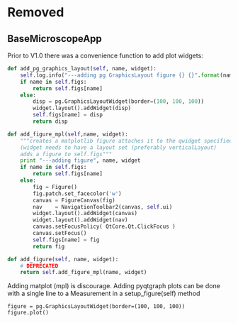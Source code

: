 # Removed


## BaseMicroscopeApp

Prior to V1.0 there was a convenience function to add plot widgets:

```python
def add_pg_graphics_layout(self, name, widget):
    self.log.info("---adding pg GraphicsLayout figure {} {}".format(name, widget))
    if name in self.figs:
        return self.figs[name]
    else:
        disp = pg.GraphicsLayoutWidget(border=(100, 100, 100))
        widget.layout().addWidget(disp)            
        self.figs[name] = disp
        return disp
```

```python
def add_figure_mpl(self,name, widget):
    """creates a matplotlib figure attaches it to the qwidget specified
    (widget needs to have a layout set (preferably verticalLayout)
    adds a figure to self.figs"""
    print "---adding figure", name, widget
    if name in self.figs:
        return self.figs[name]
    else:
        fig = Figure()
        fig.patch.set_facecolor('w')
        canvas = FigureCanvas(fig)
        nav    = NavigationToolbar2(canvas, self.ui)
        widget.layout().addWidget(canvas)
        widget.layout().addWidget(nav)
        canvas.setFocusPolicy( QtCore.Qt.ClickFocus )
        canvas.setFocus()
        self.figs[name] = fig
        return fig
```

```python
def add_figure(self, name, widget):
    # DEPRECATED
    return self.add_figure_mpl(name, widget)
```

Adding matplot (mpl) is discourage. Adding pyqtgraph plots can be done with a single line to a Measurement in a setup_figure(self) method

```
figure = pg.GraphicsLayoutWidget(border=(100, 100, 100))
figure.plot()

```

